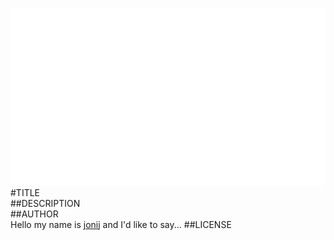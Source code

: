 ![image](screenshot.png)  
#TITLE  
##DESCRIPTION  
##AUTHOR  
Hello my name is [jonij](https://github.com/jonij) and I'd like to say... 
##LICENSE  
